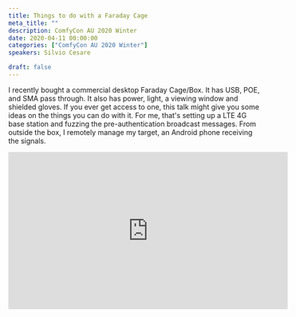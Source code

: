 ```yaml
---
title: Things to do with a Faraday Cage
meta_title: ""
description: ComfyCon AU 2020 Winter
date: 2020-04-11 00:00:00
categories: ["ComfyCon AU 2020 Winter"]
speakers: Silvio Cesare

draft: false
---
```

I recently bought a commercial desktop Faraday Cage/Box. It has USB, POE, and SMA pass through. It also has power, light, a viewing window and shielded gloves.  If you ever get access to one, this talk might give you some ideas on the things you can do with it. For me, that's setting up a LTE 4G base station and fuzzing the pre-authentication broadcast messages. From outside the box, I remotely manage my target, an Android phone receiving the signals.

<iframe width="560" height="315" src="https://www.youtube.com/embed/SIKgXWgcu1U?si=PvYhhyzDJnyd-jrH" title="YouTube video player" frameborder="0" allow="accelerometer; autoplay; clipboard-write; encrypted-media; gyroscope; picture-in-picture; web-share" allowfullscreen></iframe>